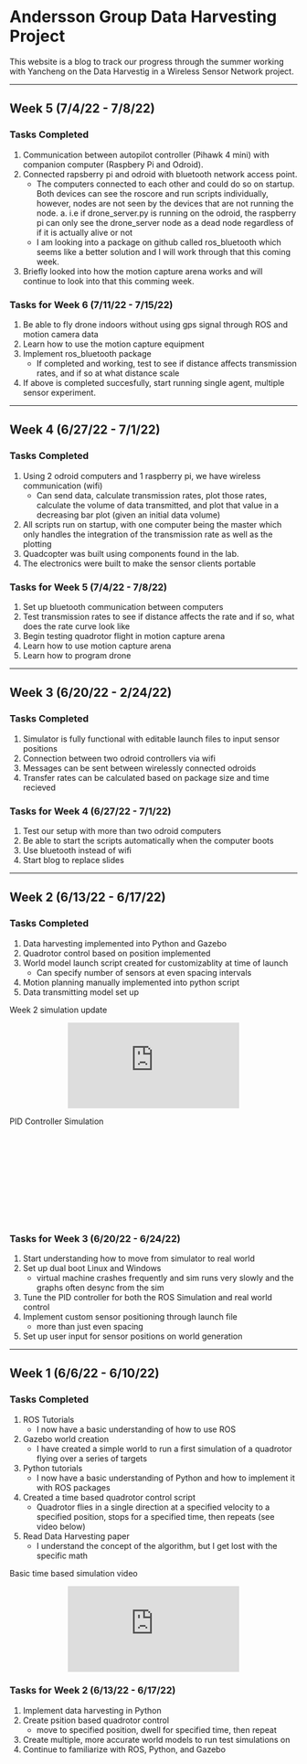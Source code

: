 # Andersson Group Data Harvesting Project

This website is a blog to track our progress through the summer working with Yancheng on the Data Harvestig in a Wireless Sensor Network project.

---

## Week 5 (7/4/22 - 7/8/22)

### Tasks Completed

1.  Communication between autopilot controller (Pihawk 4 mini) with companion computer (Raspbery Pi and Odroid).
2.  Connected rapsberry pi and odroid with bluetooth network access point.
    *  The computers connected to each other and could do so on startup. Both devices can see the roscore and run scripts individually, however, nodes are not seen by the devices that are not running the node.
       a.  i.e if drone_server.py is running on the odroid, the raspberry pi can only see the drone_server node as a dead node regardless of if it is actually alive or not
    *  I am looking into a package on github called ros_bluetooth which seems like a better solution and I will work through that this coming week.
3.  Briefly looked into how the motion capture arena works and will continue to look into that this comming week.


### Tasks for Week 6 (7/11/22 - 7/15/22)

1.  Be able to fly drone indoors without using gps signal through ROS and motion camera data
2.  Learn how to use the motion capture equipment
3.  Implement ros_bluetooth package
    *  If completed and working, test to see if distance affects transmission rates, and if so at what distance scale
4.  If above is completed succesfully, start running single agent, multiple sensor experiment.

---

## Week 4 (6/27/22 - 7/1/22)

### Tasks Completed

1.  Using 2 odroid computers and 1 raspberry pi, we have wireless communication (wifi)
    *  Can send data, calculate transmission rates, plot those rates, calculate the volume of data transmitted, and plot that value in a decreasing bar plot (given an initial data volume)
2.  All scripts run on startup, with one computer being the master which only handles the integration of the transmission rate as well as the plotting
3.  Quadcopter was built using components found in the lab.
4.  The electronics were built to make the sensor clients portable

### Tasks for Week 5 (7/4/22 - 7/8/22)

1.  Set up bluetooth communication between computers
2.  Test transmission rates to see if distance affects the rate and if so, what does the rate curve look like
3.  Begin testing quadrotor flight in motion capture arena
4.  Learn how to use motion capture arena
5.  Learn how to program drone

---

## Week 3 (6/20/22 - 2/24/22)

### Tasks Completed

1.  Simulator is fully functional with editable launch files to input sensor positions
2.  Connection between two odroid controllers via wifi
3.  Messages can be sent between wirelessly connected odroids
4.  Transfer rates can be calculated based on package size and time recieved

### Tasks for Week 4 (6/27/22 - 7/1/22)

1.  Test our setup with more than two odroid computers
2.  Be able to start the scripts automatically when the computer boots
3.  Use bluetooth instead of wifi
4.  Start blog to replace slides

---

## Week 2 (6/13/22 - 6/17/22)

### Tasks Completed

1.  Data harvesting implemented into Python and Gazebo
2.  Quadrotor control based on position implemented
3.  World model launch script created for customizablity at time of launch
    *  Can specify number of sensors at even spacing intervals
4.  Motion planning manually implemented into python script
5.  Data transmitting model set up

Week 2 simulation update
<p align="center">
<iframe src="https://player.vimeo.com/video/722193103?h=73da3fb49e&amp;badge=0&amp;autopause=0&amp;player_id=0&amp;app_id=58479" frameborder="0" allow="autoplay; fullscreen; picture-in-picture" allowfullscreen title="Hector Quadrotor time based pathing"></iframe>
</p>

PID Controller Simulation
<p align="center">
<iframe src="" frameborder="0" allow="autoplay; fullscreen; picture-in-picture" allowfullscreen title="Hector Quadrotor time based pathing"></iframe>
</p>

### Tasks for Week 3 (6/20/22 - 6/24/22)

1.  Start understanding how to move from simulator to real world
2.  Set up dual boot Linux and Windows
    *  virtual machine crashes frequently and sim runs very slowly and the graphs often desync from the sim
3.  Tune the PID controller for both the ROS Simulation and real world control
4.  Implement custom sensor positioning through launch file
    *  more than just even spacing
5.  Set up user input for sensor positions on world generation

---

## Week 1 (6/6/22 - 6/10/22)

### Tasks Completed

1.  ROS Tutorials
    *  I now have a basic understanding of how to use ROS
2.  Gazebo world creation
    *  I have created a simple world to run a first simulation of a quadrotor flying over a series of targets
3.  Python tutorials
    *  I now have a basic understanding of Python and how to implement it with ROS packages
5.  Created a time based quadrotor control script
    *  Quadrotor flies in a single direction at a specified velocity to a specified position, stops for a specified time, then repeats (see video below)
7.  Read Data Harvesting paper
    *  I understand the concept of the algorithm, but I get lost with the specific math

Basic time based simulation video
<p align="center">
<iframe src="https://player.vimeo.com/video/719214696?h=267b7038bd&amp;badge=0&amp;autopause=0&amp;player_id=0&amp;app_id=58479" frameborder="0" allow="autoplay; fullscreen; picture-in-picture" allowfullscreen title="Hector Quadrotor time based pathing"></iframe>
</p>

### Tasks for Week 2 (6/13/22 - 6/17/22)

1.  Implement data harvesting in Python
2.  Create psition based quadrotor control
    *  move to specified position, dwell for specified time, then repeat
3.  Create multiple, more accurate world models to run test simulations on
4.  Continue to familiarize with ROS, Python, and Gazebo
